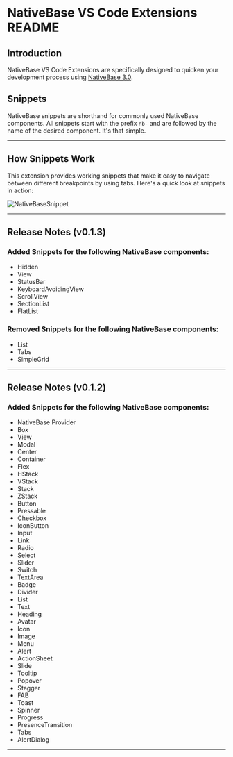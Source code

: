 # NativeBase VS Code Extensions README

## Introduction

NativeBase VS Code Extensions are specifically designed to quicken your development process using [NativeBase 3.0](https://nativebase.io/?utm_source=RnD&utm_medium=Snippet_README&utm_campaign=NativeBase_3).

## Snippets

NativeBase snippets are shorthand for commonly used NativeBase components. All snippets start with the prefix `nb-` and are followed by the name of the desired component. It's that simple.

---

## How Snippets Work

This extension provides working snippets that make it easy to navigate between different breakpoints by using tabs. Here's a quick look at snippets in action:

![NativeBaseSnippet](./images/NativeBaseSnippet.gif)

---

## Release Notes (v0.1.3)

### Added Snippets for the following NativeBase components:

- Hidden
- View
- StatusBar
- KeyboardAvoidingView
- ScrollView
- SectionList
- FlatList

### Removed Snippets for the following NativeBase components:

- List
- Tabs
- SimpleGrid

---

## Release Notes (v0.1.2)

### Added Snippets for the following NativeBase components:

- NativeBase Provider
- Box
- View
- Modal
- Center
- Container
- Flex
- HStack
- VStack
- Stack
- ZStack
- Button
- Pressable
- Checkbox
- IconButton
- Input
- Link
- Radio
- Select
- Slider
- Switch
- TextArea
- Badge
- Divider
- List
- Text
- Heading
- Avatar
- Icon
- Image
- Menu
- Alert
- ActionSheet
- Slide
- Tooltip
- Popover
- Stagger
- FAB
- Toast
- Spinner
- Progress
- PresenceTransition
- Tabs
- AlertDialog

---
